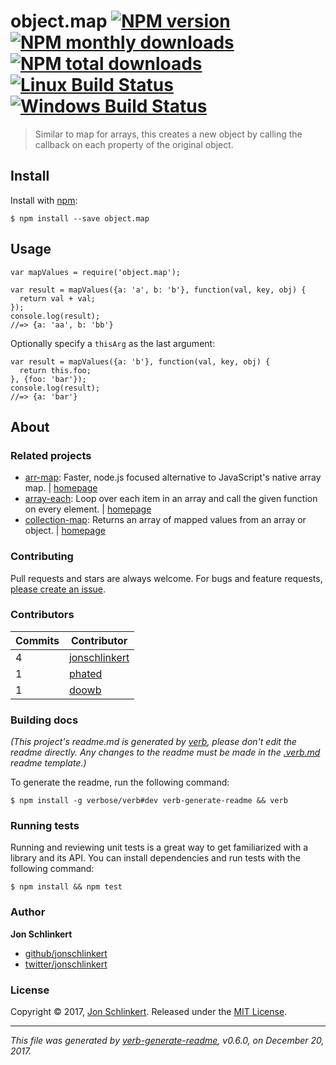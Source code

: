<h1 id="object.map-%21npm-version-%21npm-monthly-downloads--%21npm-total-downloads-%21linux-build-status-%21windows-build-status">object.map <a href="https://www.npmjs.com/package/object.map"><img src="https://img.shields.io/npm/v/object.map.svg?style=flat" alt="NPM version" /></a> <a href="https://npmjs.org/package/object.map"><img src="https://img.shields.io/npm/dm/object.map.svg?style=flat" alt="NPM monthly downloads" /></a>  <a href="https://npmjs.org/package/object.map"><img src="https://img.shields.io/npm/dt/object.map.svg?style=flat" alt="NPM total downloads" /></a> <a href="https://travis-ci.org/jonschlinkert/object.map"><img src="https://img.shields.io/travis/jonschlinkert/object.map.svg?style=flat&amp;label=Travis" alt="Linux Build Status" /></a> <a href="https://ci.appveyor.com/project/jonschlinkert/object.map"><img src="https://img.shields.io/appveyor/ci/jonschlinkert/object.map.svg?style=flat&amp;label=AppVeyor" alt="Windows Build Status" /></a></h1>

<blockquote>
  <p>Similar to map for arrays, this creates a new object by calling the callback on each property of the original object.</p>
</blockquote>

<h2 id="install">Install</h2>

<p>Install with <a href="https://www.npmjs.com/">npm</a>:</p>

<pre><code class="sh">$ npm install --save object.map
</code></pre>

<h2 id="usage">Usage</h2>

<pre><code class="js">var mapValues = require('object.map');

var result = mapValues({a: 'a', b: 'b'}, function(val, key, obj) {
  return val + val;
});
console.log(result);
//=&gt; {a: 'aa', b: 'bb'}
</code></pre>

<p>Optionally specify a <code>thisArg</code> as the last argument:</p>

<pre><code class="js">var result = mapValues({a: 'b'}, function(val, key, obj) {
  return this.foo;
}, {foo: 'bar'});
console.log(result);
//=&gt; {a: 'bar'}
</code></pre>

<h2 id="about">About</h2>

<h3 id="related-projects">Related projects</h3>

<ul>
<li><a href="https://www.npmjs.com/package/arr-map">arr-map</a>: Faster, node.js focused alternative to JavaScript's native array map. | <a href="https://github.com/jonschlinkert/arr-map" title="Faster, node.js focused alternative to JavaScript's native array map.">homepage</a></li>
<li><a href="https://www.npmjs.com/package/array-each">array-each</a>: Loop over each item in an array and call the given function on every element. | <a href="https://github.com/jonschlinkert/array-each" title="Loop over each item in an array and call the given function on every element.">homepage</a></li>
<li><a href="https://www.npmjs.com/package/collection-map">collection-map</a>: Returns an array of mapped values from an array or object. | <a href="https://github.com/jonschlinkert/collection-map" title="Returns an array of mapped values from an array or object.">homepage</a></li>
</ul>

<h3 id="contributing">Contributing</h3>

<p>Pull requests and stars are always welcome. For bugs and feature requests, <a href="../../issues/new">please create an issue</a>.</p>

<h3 id="contributors">Contributors</h3>

<table>
<thead>
<tr>
  <th><strong>Commits</strong></th>
  <th><strong>Contributor</strong></th>
</tr>
</thead>
<tbody>
<tr>
  <td>4</td>
  <td><a href="https://github.com/jonschlinkert">jonschlinkert</a></td>
</tr>
<tr>
  <td>1</td>
  <td><a href="https://github.com/phated">phated</a></td>
</tr>
<tr>
  <td>1</td>
  <td><a href="https://github.com/doowb">doowb</a></td>
</tr>
</tbody>
</table>

<h3 id="building-docs">Building docs</h3>

<p><em>(This project's readme.md is generated by <a href="https://github.com/verbose/verb-generate-readme">verb</a>, please don't edit the readme directly. Any changes to the readme must be made in the <a href=".verb.md">.verb.md</a> readme template.)</em></p>

<p>To generate the readme, run the following command:</p>

<pre><code class="sh">$ npm install -g verbose/verb#dev verb-generate-readme &amp;&amp; verb
</code></pre>

<h3 id="running-tests">Running tests</h3>

<p>Running and reviewing unit tests is a great way to get familiarized with a library and its API. You can install dependencies and run tests with the following command:</p>

<pre><code class="sh">$ npm install &amp;&amp; npm test
</code></pre>

<h3 id="author">Author</h3>

<p><strong>Jon Schlinkert</strong></p>

<ul>
<li><a href="https://github.com/jonschlinkert">github/jonschlinkert</a></li>
<li><a href="https://twitter.com/jonschlinkert">twitter/jonschlinkert</a></li>
</ul>

<h3 id="license">License</h3>

<p>Copyright © 2017, <a href="https://github.com/jonschlinkert">Jon Schlinkert</a>.
Released under the <a href="LICENSE">MIT License</a>.</p>

<hr />

<p><em>This file was generated by <a href="https://github.com/verbose/verb-generate-readme">verb-generate-readme</a>, v0.6.0, on December 20, 2017.</em></p>
